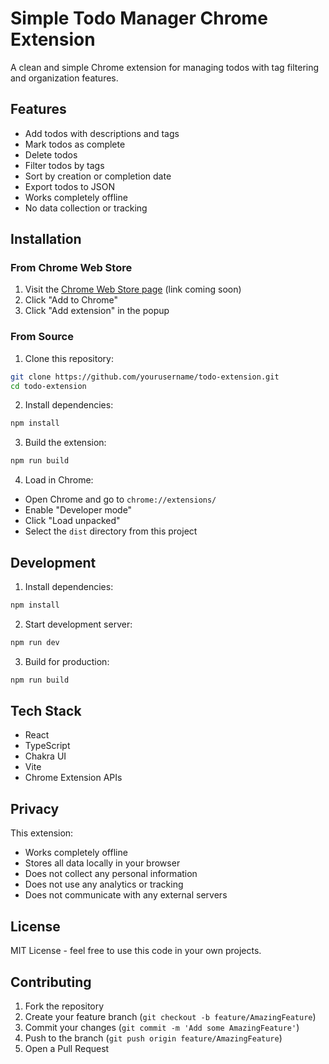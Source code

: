 # Simple Todo Manager Chrome Extension

A clean and simple Chrome extension for managing todos with tag filtering and organization features.

## Features

- Add todos with descriptions and tags
- Mark todos as complete
- Delete todos
- Filter todos by tags
- Sort by creation or completion date
- Export todos to JSON
- Works completely offline
- No data collection or tracking

## Installation

### From Chrome Web Store
1. Visit the [Chrome Web Store page](#) (link coming soon)
2. Click "Add to Chrome"
3. Click "Add extension" in the popup

### From Source
1. Clone this repository:
```bash
git clone https://github.com/yourusername/todo-extension.git
cd todo-extension
```

2. Install dependencies:
```bash
npm install
```

3. Build the extension:
```bash
npm run build
```

4. Load in Chrome:
- Open Chrome and go to `chrome://extensions/`
- Enable "Developer mode"
- Click "Load unpacked"
- Select the `dist` directory from this project

## Development

1. Install dependencies:
```bash
npm install
```

2. Start development server:
```bash
npm run dev
```

3. Build for production:
```bash
npm run build
```

## Tech Stack

- React
- TypeScript
- Chakra UI
- Vite
- Chrome Extension APIs

## Privacy

This extension:
- Works completely offline
- Stores all data locally in your browser
- Does not collect any personal information
- Does not use any analytics or tracking
- Does not communicate with any external servers

## License

MIT License - feel free to use this code in your own projects.

## Contributing

1. Fork the repository
2. Create your feature branch (`git checkout -b feature/AmazingFeature`)
3. Commit your changes (`git commit -m 'Add some AmazingFeature'`)
4. Push to the branch (`git push origin feature/AmazingFeature`)
5. Open a Pull Request 